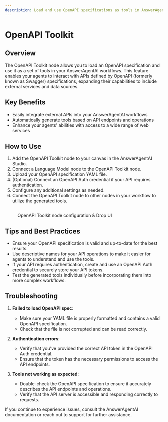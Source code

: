 ```yaml
---
description: Load and use OpenAPI specifications as tools in AnswerAgentAI workflows
---
```


# OpenAPI Toolkit

## Overview

The OpenAPI Toolkit node allows you to load an OpenAPI specification and use it as a set of tools in your AnswerAgentAI workflows. This feature enables your agents to interact with APIs defined by OpenAPI (formerly known as Swagger) specifications, expanding their capabilities to include external services and data sources.

## Key Benefits

-   Easily integrate external APIs into your AnswerAgentAI workflows
-   Automatically generate tools based on API endpoints and operations
-   Enhance your agents' abilities with access to a wide range of web services

## How to Use

1. Add the OpenAPI Toolkit node to your canvas in the AnswerAgentAI Studio.
2. Connect a Language Model node to the OpenAPI Toolkit node.
3. Upload your OpenAPI specification YAML file.
4. (Optional) Connect an OpenAPI Auth credential if your API requires authentication.
5. Configure any additional settings as needed.
6. Connect the OpenAPI Toolkit node to other nodes in your workflow to utilize the generated tools.

<!-- TODO: Add a screenshot of the OpenAPI Toolkit node configuration in the AnswerAgentAI Studio -->
<figure><img src="/.gitbook/assets/screenshots/openapitoolkit.png" alt="" /><figcaption><p> OpenAPI Toolkit node configuration   &#x26; Drop UI</p></figcaption></figure>

## Tips and Best Practices

-   Ensure your OpenAPI specification is valid and up-to-date for the best results.
-   Use descriptive names for your API operations to make it easier for agents to understand and use the tools.
-   If your API requires authentication, create and use an OpenAPI Auth credential to securely store your API tokens.
-   Test the generated tools individually before incorporating them into more complex workflows.

## Troubleshooting

1. **Failed to load OpenAPI spec**:

    - Make sure your YAML file is properly formatted and contains a valid OpenAPI specification.
    - Check that the file is not corrupted and can be read correctly.

2. **Authentication errors**:

    - Verify that you've provided the correct API token in the OpenAPI Auth credential.
    - Ensure that the token has the necessary permissions to access the API endpoints.

3. **Tools not working as expected**:
    - Double-check the OpenAPI specification to ensure it accurately describes the API endpoints and operations.
    - Verify that the API server is accessible and responding correctly to requests.

If you continue to experience issues, consult the AnswerAgentAI documentation or reach out to support for further assistance.
